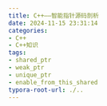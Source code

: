 ```yaml
---
title: C++——智能指针源码剖析
date: 2024-11-15 23:31:14
categories:
- C++
- C++知识
tags: 
- shared_ptr
- weak_ptr
- unique_ptr
- enable_from_this_shared
typora-root-url: ./.. 
---
```


